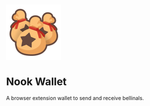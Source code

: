 ![woof wallet icon](icons/logo.png)

# Nook Wallet

A browser extension wallet to send and receive bellinals.
